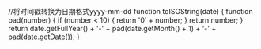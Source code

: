 //将时间戳转换为日期格式yyyy-mm-dd
function toISOString(date) {
    function pad(number) {
        if (number < 10) {
            return '0' + number;
        }
        return number;
    }
    return date.getFullYear() +
        '-' + pad(date.getMonth() + 1) +
        '-' + pad(date.getDate());
}